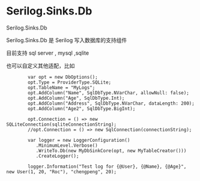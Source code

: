 # Serilog.Sinks.Db
Serilog.Sinks.Db


Serilog.Sinks.Db 是 Serilog 写入数据库的支持组件

目前支持 sql server , mysql ,sqlite 

也可以自定义其他适配，比如

            var opt = new DbOptions();
            opt.Type = ProviderType.SQLite;
            opt.TableName = "MyLogs";
            opt.AddColumn("Name", SqlDbType.NVarChar, allowNull: false);
            opt.AddColumn("Age", SqlDbType.Int);
            opt.AddColumn("Address", SqlDbType.NVarChar, dataLength: 200);
            opt.AddColumn("Age2", SqlDbType.BigInt);

            opt.Connection = () => new SQLiteConnection(sqliteConnectionString);
            //opt.Connection = () => new SqlConnection(connectionString);

            var logger = new LoggerConfiguration()
               .MinimumLevel.Verbose()
               .WriteTo.Db(new MyDbSinkCore(opt, new MyTableCreator()))
               .CreateLogger();

            logger.Information("Test log for {@User}, {@Name}, {@Age}", new User(1, 20, "Roc"), "chengpeng", 20);

